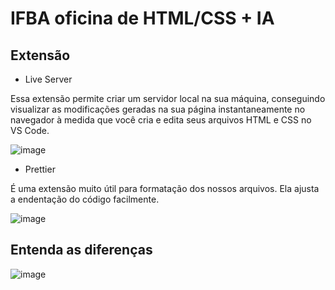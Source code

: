 # IFBA oficina de HTML/CSS + IA

## Extensão
- Live Server

Essa extensão permite criar um servidor local na sua máquina, conseguindo visualizar as modificações geradas na sua página instantaneamente no navegador à medida que você cria e edita seus arquivos HTML e CSS no VS Code.

![image](https://github.com/user-attachments/assets/0bcd23a4-0f3a-43c0-9332-9e2d4afeddc4)


- Prettier

É uma extensão muito útil para formatação dos nossos arquivos. Ela ajusta a endentação do código facilmente.

![image](https://github.com/user-attachments/assets/6c308b4b-ba98-4d26-bc1b-ac2f1af5e6de)

## Entenda as diferenças
![image](https://github.com/user-attachments/assets/299fde1d-d645-4137-b39b-d0ef6db45fd7)
